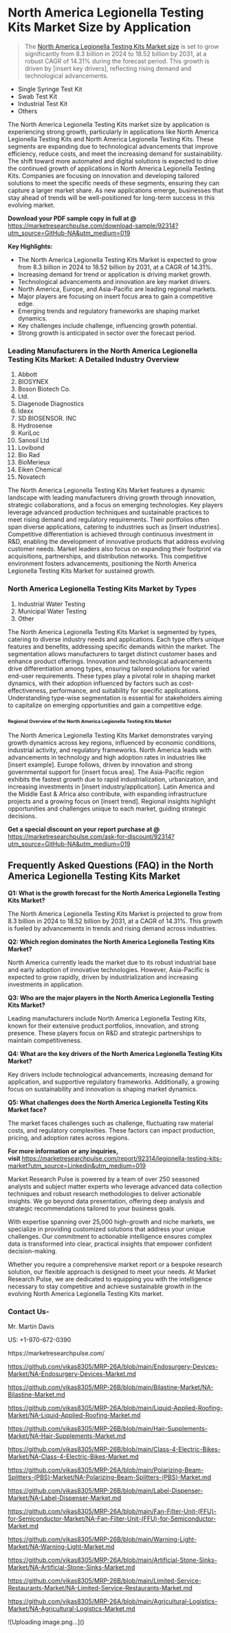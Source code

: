 
<h1>North America Legionella Testing Kits Market&nbsp;Size by Application</h1><blockquote><p>The <a href="https://marketresearchpulse.com/download-sample/92314?utm_source=GitHub-NA&amp;utm_medium=019">North America Legionella Testing Kits Market size</a> is set to grow significantly from 8.3 billion in 2024 to 18.52 billion by 2031, at a robust CAGR of 14.31% during the forecast period. This growth is driven by [insert key drivers], reflecting rising demand and technological advancements.</p></blockquote><ul><li>Single Syringe Test Kit<li> Swab Test Kit<li> Industrial Test Kit<li> Others</li></ul><p>The North America Legionella Testing Kits market size by application is experiencing strong growth, particularly in applications like North America Legionella Testing Kits and North America Legionella Testing Kits. These segments are expanding due to technological advancements that improve efficiency, reduce costs, and meet the increasing demand for sustainability. The shift toward more automated and digital solutions is expected to drive the continued growth of applications in North America Legionella Testing Kits. Companies are focusing on innovation and developing tailored solutions to meet the specific needs of these segments, ensuring they can capture a larger market share. As new applications emerge, businesses that stay ahead of trends will be well-positioned for long-term success in this evolving market.</p><p><strong>Download your PDF sample copy in full at @ </strong><a href="https://marketresearchpulse.com/download-sample/92314?utm_source=GitHub-NA&amp;utm_medium=019">https://marketresearchpulse.com/download-sample/92314?utm_source=GitHub-NA&amp;utm_medium=019</a></p><p><strong>Key Highlights: </strong></p><ul><li>The North America Legionella Testing Kits Market is expected to grow from 8.3 billion in 2024 to 18.52 billion by 2031, at a CAGR of 14.31%.</li><li>Increasing demand for trend or application is driving market growth.</li><li>Technological advancements and innovation are key market drivers.</li><li>North America, Europe, and Asia-Pacific are leading regional markets.</li><li>Major players are focusing on insert focus area to gain a competitive edge.</li><li>Emerging trends and regulatory frameworks are shaping market dynamics.</li><li>Key challenges include challenge, influencing growth potential.</li><li>Strong growth is anticipated in sector over the forecast period.</li></ul><h3>Leading Manufacturers in the North America Legionella Testing Kits Market: A Detailed Industry Overview</h3><ol><li>Abbott</li><li>BIOSYNEX</li><li>Boson Biotech Co.</li><li>Ltd.</li><li>Diagenode Diagnostics</li><li>Idexx</li><li>SD BIOSENSOR. INC</li><li>Hydrosense</li><li>KuriLoc</li><li>Sanosil Ltd</li><li>Lovibond</li><li>Bio Rad</li><li>BioMerieux</li><li>Eiken Chemical</li><li>Novatech</li></ol><div class="flex max-w-full flex-col flex-grow"><div class="min-h-8 text-message flex w-full flex-col items-end gap-2 whitespace-normal break-words [.text-message+&amp;]:mt-5" dir="auto" data-message-author-role="assistant" data-message-id="fd8432e4-4910-450d-b182-61b7bfb0a01f" data-message-model-slug="gpt-4o"><div class="flex w-full flex-col gap-1 empty:hidden first:pt-[3px]"><div class="markdown prose w-full break-words dark:prose-invert light"><p>The North America Legionella Testing Kits Market features a dynamic landscape with leading manufacturers driving growth through innovation, strategic collaborations, and a focus on emerging technologies. Key players leverage advanced production techniques and sustainable practices to meet rising demand and regulatory requirements. Their portfolios often span diverse applications, catering to industries such as [insert industries]. Competitive differentiation is achieved through continuous investment in R&amp;D, enabling the development of innovative products that address evolving customer needs. Market leaders also focus on expanding their footprint via acquisitions, partnerships, and distribution networks. This competitive environment fosters advancements, positioning the North America Legionella Testing Kits Market for sustained growth.</p></div></div></div></div><h3>North America Legionella Testing Kits Market by Types</h3><ol><li>Industrial Water Testing<li> Municipal Water Testing<li> Other</li></ol><div class="flex max-w-full flex-col flex-grow"><div class="min-h-8 text-message flex w-full flex-col items-end gap-2 whitespace-normal break-words [.text-message+&amp;]:mt-5" dir="auto" data-message-author-role="assistant" data-message-id="084470be-0bb7-4664-bddf-5156b4f41249" data-message-model-slug="gpt-4o-mini"><div class="flex w-full flex-col gap-1 empty:hidden first:pt-[3px]"><div class="markdown prose w-full break-words dark:prose-invert light"><p>The North America Legionella Testing Kits Market is segmented by types, catering to diverse industry needs and applications. Each type offers unique features and benefits, addressing specific demands within the market. The segmentation allows manufacturers to target distinct customer bases and enhance product offerings. Innovation and technological advancements drive differentiation among types, ensuring tailored solutions for varied end-user requirements. These types play a pivotal role in shaping market dynamics, with their adoption influenced by factors such as cost-effectiveness, performance, and suitability for specific applications. Understanding type-wise segmentation is essential for stakeholders aiming to capitalize on emerging opportunities and gain a competitive edge.</p></div></div></div></div><h3><span style="font-size: 11px;">Regional Overview of the North America Legionella Testing Kits Market</span></h3><div class="flex max-w-full flex-col flex-grow"><div class="min-h-8 text-message flex w-full flex-col items-end gap-2 whitespace-normal break-words [.text-message+&amp;]:mt-5" dir="auto" data-message-author-role="assistant" data-message-id="e9038762-ce64-4e30-91c9-9bd413514231" data-message-model-slug="gpt-4o-mini"><div class="flex w-full flex-col gap-1 empty:hidden first:pt-[3px]"><div class="markdown prose w-full break-words dark:prose-invert light"><p>The North America Legionella Testing Kits Market demonstrates varying growth dynamics across key regions, influenced by economic conditions, industrial activity, and regulatory frameworks. North America leads with advancements in technology and high adoption rates in industries like [insert example]. Europe follows, driven by innovation and strong governmental support for [insert focus area]. The Asia-Pacific region exhibits the fastest growth due to rapid industrialization, urbanization, and increasing investments in [insert industry/application]. Latin America and the Middle East &amp; Africa also contribute, with expanding infrastructure projects and a growing focus on [insert trend]. Regional insights highlight opportunities and challenges unique to each market, guiding strategic decisions.</p></div></div></div></div><p><strong>Get a special discount on your report purchase at @ </strong><a href="https://marketresearchpulse.com/ask-for-discount/92314?utm_source=GitHub-NA&amp;utm_medium=019">https://marketresearchpulse.com/ask-for-discount/92314?utm_source=GitHub-NA&amp;utm_medium=019</a></p><h2>Frequently Asked Questions (FAQ) in the North America Legionella Testing Kits Market</h2><p><strong>Q1: What is the growth forecast for the North America Legionella Testing Kits Market?</strong></p><p>The North America Legionella Testing Kits Market is projected to grow from 8.3 billion in 2024 to 18.52 billion by 2031, at a CAGR of 14.31%. This growth is fueled by advancements in trends and rising demand across industries.</p><p><strong>Q2: Which region dominates the North America Legionella Testing Kits Market?</strong></p><p>North America currently leads the market due to its robust industrial base and early adoption of innovative technologies. However, Asia-Pacific is expected to grow rapidly, driven by industrialization and increasing investments in application.</p><p><strong>Q3: Who are the major players in the North America Legionella Testing Kits Market?</strong></p><p>Leading manufacturers include North America Legionella Testing Kits, known for their extensive product portfolios, innovation, and strong presence. These players focus on R&amp;D and strategic partnerships to maintain competitiveness.</p><p><strong>Q4: What are the key drivers of the North America Legionella Testing Kits Market?</strong></p><p>Key drivers include technological advancements, increasing demand for application, and supportive regulatory frameworks. Additionally, a growing focus on sustainability and innovation is shaping market dynamics.</p><p><strong>Q5: What challenges does the North America Legionella Testing Kits Market face?</strong></p><p>The market faces challenges such as challenge, fluctuating raw material costs, and regulatory complexities. These factors can impact production, pricing, and adoption rates across regions.</p><p><strong>For more information or any inquiries, visit&nbsp;</strong><a href="https://marketresearchpulse.com/report/92314/legionella-testing-kits-market?utm_source=Linkedin&utm_medium=019">https://marketresearchpulse.com/report/92314/legionella-testing-kits-market?utm_source=Linkedin&utm_medium=019</a></p><p>Market Research Pulse is powered by a team of over 250 seasoned analysts and subject matter experts who leverage advanced data collection techniques and robust research methodologies to deliver actionable insights. We go beyond data presentation, offering deep analysis and strategic recommendations tailored to your business goals.</p><p>With expertise spanning over 25,000 high-growth and niche markets, we specialize in providing customized solutions that address your unique challenges. Our commitment to actionable intelligence ensures complex data is transformed into clear, practical insights that empower confident decision-making.</p><p>Whether you require a comprehensive market report or a bespoke research solution, our flexible approach is designed to meet your needs. At Market Research Pulse, we are dedicated to equipping you with the intelligence necessary to stay competitive and achieve sustainable growth in the evolving North America Legionella Testing Kits market.</p><h3><strong>Contact Us-</strong></h3><p>Mr. Martin Davis</p><p>US: +1-970-672-0390</p><p>https://marketresearchpulse.com/</p><p><a href="https://github.com/vikas8305/MRP-26A/blob/main/Endosurgery-Devices-Market/NA-Endosurgery-Devices-Market.md">https://github.com/vikas8305/MRP-26A/blob/main/Endosurgery-Devices-Market/NA-Endosurgery-Devices-Market.md</a></p><p><a href="https://github.com/vikas8305/MRP-26B/blob/main/Bilastine-Market/NA-Bilastine-Market.md">https://github.com/vikas8305/MRP-26B/blob/main/Bilastine-Market/NA-Bilastine-Market.md</a></p><p><a href="https://github.com/vikas8305/MRP-26A/blob/main/Liquid-Applied-Roofing-Market/NA-Liquid-Applied-Roofing-Market.md">https://github.com/vikas8305/MRP-26A/blob/main/Liquid-Applied-Roofing-Market/NA-Liquid-Applied-Roofing-Market.md</a></p><p><a href="https://github.com/vikas8305/MRP-26B/blob/main/Hair-Supplements-Market/NA-Hair-Supplements-Market.md">https://github.com/vikas8305/MRP-26B/blob/main/Hair-Supplements-Market/NA-Hair-Supplements-Market.md</a></p><p><a href="https://github.com/vikas8305/MRP-26B/blob/main/Class-4-Electric-Bikes-Market/NA-Class-4-Electric-Bikes-Market.md">https://github.com/vikas8305/MRP-26B/blob/main/Class-4-Electric-Bikes-Market/NA-Class-4-Electric-Bikes-Market.md</a></p><p><a href="https://github.com/vikas8305/MRP-26A/blob/main/Polarizing-Beam-Splitters-(PBS)-Market/NA-Polarizing-Beam-Splitters-(PBS)-Market.md">https://github.com/vikas8305/MRP-26A/blob/main/Polarizing-Beam-Splitters-(PBS)-Market/NA-Polarizing-Beam-Splitters-(PBS)-Market.md</a></p><p><a href="https://github.com/vikas8305/MRP-26B/blob/main/Label-Dispenser-Market/NA-Label-Dispenser-Market.md">https://github.com/vikas8305/MRP-26B/blob/main/Label-Dispenser-Market/NA-Label-Dispenser-Market.md</a></p><p><a href="https://github.com/vikas8305/MRP-26A/blob/main/Fan-Filter-Unit-(FFU)-for-Semiconductor-Market/NA-Fan-Filter-Unit-(FFU)-for-Semiconductor-Market.md">https://github.com/vikas8305/MRP-26A/blob/main/Fan-Filter-Unit-(FFU)-for-Semiconductor-Market/NA-Fan-Filter-Unit-(FFU)-for-Semiconductor-Market.md</a></p><p><a href="https://github.com/vikas8305/MRP-26B/blob/main/Warning-Light-Market/NA-Warning-Light-Market.md">https://github.com/vikas8305/MRP-26B/blob/main/Warning-Light-Market/NA-Warning-Light-Market.md</a></p><p><a href="https://github.com/vikas8305/MRP-26A/blob/main/Artificial-Stone-Sinks-Market/NA-Artificial-Stone-Sinks-Market.md">https://github.com/vikas8305/MRP-26A/blob/main/Artificial-Stone-Sinks-Market/NA-Artificial-Stone-Sinks-Market.md</a></p><p><a href="https://github.com/vikas8305/MRP-26B/blob/main/Limited-Service-Restaurants-Market/NA-Limited-Service-Restaurants-Market.md">https://github.com/vikas8305/MRP-26B/blob/main/Limited-Service-Restaurants-Market/NA-Limited-Service-Restaurants-Market.md</a></p><p><a href="https://github.com/vikas8305/MRP-26A/blob/main/Agricultural-Logistics-Market/NA-Agricultural-Logistics-Market.md">https://github.com/vikas8305/MRP-26A/blob/main/Agricultural-Logistics-Market/NA-Agricultural-Logistics-Market.md</a></p>
![Uploading image.png…]()
